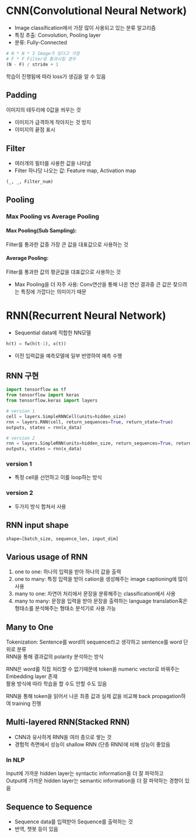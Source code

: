 # CNN(Convolutional Neural Network)

- Image classification에서 가장 많이 사용되고 있는 분류 알고리즘
- 특징 추출: Convolution, Pooling layer
- 분류: Fully-Connected

```py
# N * N * 3 Image가 있다고 가정
# F * F Filter로 통과시킬 경우
(N - F) / stride + 1
```
학습이 진행됨에 따라 loss가 생김을 알 수 있음

## Padding

이미지의 테두리에 0값을 씌우는 것
- 이미지가 급격하게 작아지는 것 방지
- 이미지의 끝점 표시

## Filter

- 여러개의 필터를 사용한 값을 나타냄
- Filter 하나당 나오는 값: Feature map, Activation map
```py
(_, _, Filter_num)
```

## Pooling

### Max Pooling vs Average Pooling

#### Max Pooling(Sub Sampling):
 Filter를 통과한 값중 가장 큰 값을 대표값으로 사용하는 것

#### Average Pooling: 
Filter를 통과한 값의 평균값을 대표값으로 사용하는 것

- Max Pooling을 더 자주 사용: Conv연산을 통해 나온 연산 결과중 큰 값은 찾으려는 특징에 가깝다는 의미이기 때문

# RNN(Recurrent Neural Network)

- Sequential data에 적합한 NN모델

```py
h(t) = fw(h(t-1), x(t))
```

- 이전 입력값을 예측모델에 일부 반영하여 예측 수행

## RNN 구현

```py
import tensorflow as tf
from tensorflow import keras
from tensorflow.keras import layers

# version 1
cell = layers.SimpleRNNCell(units=hidden_size)
rnn = layers.RNN(cell, return_sequences=True, return_state=True)
outputs, states = rnn(x_data)

# version 2
rnn = layers.SimpleRNN(units=hidden_size, return_sequences=True, return_state=True)
outputs, states = rnn(x_data)
```
### version 1
- 특정 cell을 선언하고 이를 loop하는 방식

### version 2
- 두가지 방식 합쳐서 사용

## RNN input shape
```py
shape=[batch_size, sequence_len, input_dim]
```

## Various usage of RNN

1. one to one: 하나의 입력을 받아 하나의 값을 출력
2. one to many: 특정 입력을 받아 cation을 생성해주는 image captioning에 많이 사용
3. many to one: 자연어 처리에서 문장을 분류해주는 classification에서 사용
4. many to many: 문장을 입력을 받아 문장을 출력하는 language translation혹은 형태소를 분석해주는 형태소 분석기로 사용 가능

## Many to One

Tokenization: Sentence를 word의 sequence라고 생각하고 sentence를 word 단위로 분류<br>
RNN을 통해  결과값의 polarity 분석하는 방식
<p>
RNN은 word를 직접 처리할 수 없기때문에 token을 numeric vector로 바꿔주는 Embedding layer 존재
<br> 
활용 방식에 따라 학습을 할 수도 안할 수도 있음
</p>
RNN을 통해 token을 읽어서 나온 최종 값과 실제 값을 비교해 back propagation하여 training 진행

## Multi-layered RNN(Stacked RNN)
- CNN과 유사하게 RNN을 여러 층으로 쌓는 것
- 경험적 측면에서 성능이 shallow RNN (단층 RNN)에 비해 성능이 좋았음

### In NLP
Input에 가까운 hidden layer는 syntactic information을 더 잘 파악하고<br>
Output에 가까운 hidden layer는 semantic information을 더 잘 파악하는 경향이 있음


## Sequence to Sequence

- Sequence data를 입력받아 Sequence를 출력하는 것
- 번역, 챗봇 등이 있음
